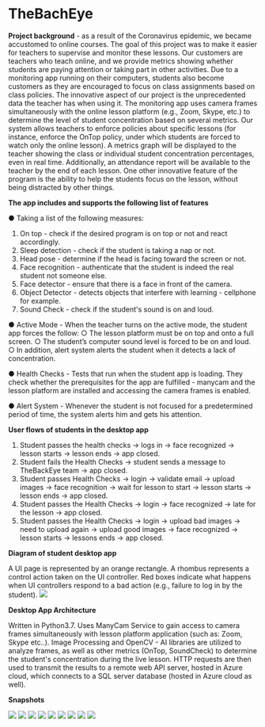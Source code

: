 # TheBachEye

**Project background** - as a result of the Coronavirus epidemic, we became accustomed to online courses. The goal of this project was to make it easier for teachers to supervise and monitor these lessons. Our customers are teachers who teach online, and we provide metrics showing whether students are paying attention or taking part in other activities. Due to a monitoring app running on their computers, students also become customers as they are encouraged to focus on class assignments based on class policies. The innovative aspect of our project is the unprecedented data the teacher has when using it. The monitoring  app uses camera frames simultaneously with the online lesson platform (e.g., Zoom, Skype, etc.) to determine the level of student concentration based on several metrics.  Our system allows teachers to enforce policies about specific lessons (for instance, enforce the OnTop policy, under which students are forced to watch only the online lesson). A metrics graph will be displayed to the teacher showing the class or individual student concentration percentages, even in real time. Additionally, an attendance report will be available to the teacher by the end of each lesson.
One other innovative feature of the program is the ability to help the students focus on the lesson, without being distracted by other things. 

**The app includes and supports the following list of features**

●	Taking a list of the following measures:
1.	On top - check if the desired program is on top or not and react accordingly.
2.	Sleep detection - check if the student is taking a nap or not.
3.	Head pose - determine if the head is facing toward the screen or not.
4.	Face recognition - authenticate that the student is indeed the real student not someone else.
5.	Face detector  - ensure that there is a face in front of the camera.
6.	Object Detector - detects objects that interfere with learning - cellphone for example.
7.	Sound Check - check if the student's sound is on and loud.

●	Active Mode - When the teacher turns on the active mode, the student app forces the follow:
○	The lesson platform must be on top and onto a full screen.
○	The student’s computer sound level is forced to be on and loud.
○	In addition, alert system alerts the student when it detects a lack of concentration.

●	Health Checks -  Tests that run when the student app is loading. They check whether the prerequisites for the app are fulfilled - manycam and the lesson platform are installed and accessing the camera frames is enabled.

●	Alert System - Whenever the student is not focused for a predetermined period of time, the system alerts him and gets his attention.

**User flows of students in the desktop app**

1)	Student passes the health checks -> logs in -> face recognized -> lesson starts -> lesson ends -> app closed.
2)	Student fails the Health Checks -> student sends a message to TheBackEye team -> app closed.
3)	Student passes Health Checks -> login -> validate email -> upload images -> face recognition -> wait for lesson to start -> lesson starts -> lesson ends -> app closed.
4)	Student passes the Health Checks -> login ->  face recognized -> late for the lesson -> app closed.
5)	Student passes the Health Checks -> login -> upload bad images -> need to upload again -> upload good images -> face recognized -> lesson starts -> lessons ends -> app closed. 

**Diagram of student desktop app**

A UI page is represented by an orange rectangle.
A rhombus represents a control action taken on the UI controller.
Red boxes indicate what happens when UI controllers respond to a bad action (e.g., failure to log in by the student).
![](images/10.png)

**Desktop App Architecture**

Written in Python3.7. Uses ManyCam Service to gain access to camera frames simultaneously with lesson platform application (such as: Zoom, Skype etc..).
Image Processing and OpenCV - AI libraries are utilized to analyze frames, as well as other metrics (OnTop, SoundCheck) to determine the student's concentration during the live lesson. HTTP requests are then used to transmit the results to a remote web API server, hosted in Azure cloud, which connects to a SQL server database (hosted in Azure cloud as well).


**Snapshots**


![](images/1.png)
![](images/2.png)
![](images/3.png)
![](images/4.png)
![](images/5.png)
![](images/6.png)
![](images/7.png)
![](images/8.png)
![](images/9.png)
